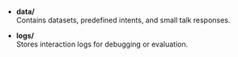- **data/**  
  Contains datasets, predefined intents, and small talk responses.

- **logs/**  
  Stores interaction logs for debugging or evaluation.